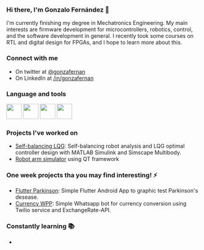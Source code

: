 <link rel="stylesheet" href="https://cdn.jsdelivr.net/gh/devicons/devicon@v2.15.1/devicon.min.css">


### Hi there, I'm Gonzalo Fernández 👋

I'm currently finishing my degree in Mechatronics Engineering. My main interests are firmware development for microcontrollers, robotics, control, 
and the software development in general. I recently took some courses on RTL and digital design for FPGAs, and I hope to learn more about this.

### Connect with me

- <i class="devicon-twitter-original colored"></i> On twitter at [@gonzafernan](https://twitter.com/gonzagfernan)
- <i class="devicon-linkedin-plain colored"></i> On LinkedIn at [/in/gonzafernan](https://www.linkedin.com/in/gonzafernan/)

### Language and tools

<img width="40px" src="https://cdn.jsdelivr.net/gh/devicons/devicon/icons/c/c-original.svg" />

<img width="40px" src="https://cdn.jsdelivr.net/gh/devicons/devicon/icons/python/python-original.svg" />

<img width="40px" src="https://cdn.jsdelivr.net/gh/devicons/devicon/icons/matlab/matlab-original.svg" />

<img width="40px" src="https://cdn.jsdelivr.net/gh/devicons/devicon/icons/git/git-original.svg" />


### Projects I've worked on

- [Self-balancing LQG](https://github.com/gonzafernan/self-balancing-lqg): Self-balancing robot analysis and LQG optimal controller design with MATLAB Simulink and Simscape Multibody. <i class="devicon-matlab-plain colored"></i>
- [Robot arm simulator](https://github.com/gonzafernan/RobotArm-Simulator) using QT framework <i class="devicon-qt-original colored"></i> <i class="devicon-cplusplus-plain colored"></i>

### One week projects tha you may find interesting! ⚡

- [Flutter Parkinson](https://github.com/gonzafernan/flutter_parkinson): Simple Flutter Android App to graphic test Parkinson's desease. <i class="devicon-dart-plain colored"></i><i class="devicon-flutter-plain colored"></i><i class="devicon-tensorflow-original colored"></i>
- [Currency WPP](https://github.com/gonzafernan/currency-wpp): Simple Whatsapp bot for currency conversion using Twilio service and ExchangeRate-API. <i class="devicon-python-plain colored"></i>

### Constantly learning 📚

-

<!---
gonzafernan/gonzafernan is a ✨ special ✨ repository because its `README.md` (this file) appears on your GitHub profile.
You can click the Preview link to take a look at your changes.
--->

[twitter]: https://twitter.com/gonzagfernan
[linkedin]: https://www.linkedin.com/in/gonzafernan/